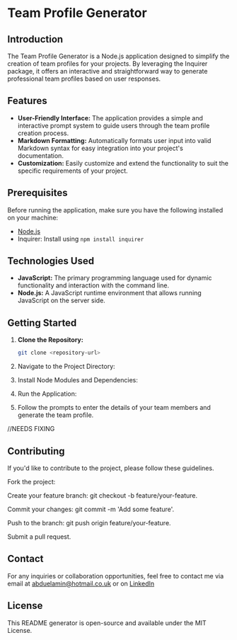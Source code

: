 # Team Profile Generator

## Introduction

The Team Profile Generator is a Node.js application designed to simplify the creation of team profiles for your projects. By leveraging the Inquirer package, it offers an interactive and straightforward way to generate professional team profiles based on user responses.

## Features

- **User-Friendly Interface:** The application provides a simple and interactive prompt system to guide users through the team profile creation process.
- **Markdown Formatting:** Automatically formats user input into valid Markdown syntax for easy integration into your project's documentation.
- **Customization:** Easily customize and extend the functionality to suit the specific requirements of your project.

## Prerequisites

Before running the application, make sure you have the following installed on your machine:

- [Node.js](https://nodejs.org/)
- Inquirer: Install using `npm install inquirer`

## Technologies Used

- **JavaScript:** The primary programming language used for dynamic functionality and interaction with the command line.
- **Node.js:** A JavaScript runtime environment that allows running JavaScript on the server side.

## Getting Started

1. **Clone the Repository:**
   ```bash
   git clone <repository-url>
   ```
2. Navigate to the Project Directory:

3. Install Node Modules and Dependencies:

4. Run the Application:

5. Follow the prompts to enter the details of your team members and generate the team profile.

  <!-- ![readmegenerator](https://github.com/abduelamin/README-Generator/assets/149680577/a12bfd7f-f884-462e-82fc-4a4c9c6d92a6)

<!-- Video showcasing How to use this application: https://youtu.be/TV3VDqo_2oM --> //NEEDS FIXING

## Contributing

If you'd like to contribute to the project, please follow these guidelines.

Fork the project:

Create your feature branch: git checkout -b feature/your-feature.

Commit your changes: git commit -m 'Add some feature'.

Push to the branch: git push origin feature/your-feature.

Submit a pull request.

## Contact

For any inquiries or collaboration opportunities, feel free to contact me via email at abduelamin@hotmail.co.uk or on [LinkedIn](https://www.linkedin.com/in/abdullahelamin/)

## License

This README generator is open-source and available under the MIT License.
